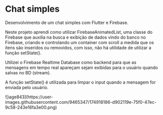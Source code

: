 # Chat simples

<p>Desenvolvimento de um chat simples com Flutter e Firebase.</p>
<p>Neste projeto aprendi como utilizar FirebaseAnimatedList, uma classe do Firebase que auxilia na busca e exibição de dados vindo do banco no Firebase, criando e controlando um container com scroll a medida que os itens são inseridos ou removidos, com isso, não há utilidade de utilizar a função setState().</p>
<p>Utilizei o Firebase Realtime Database como backend para que as mensagens em tempo real apareçam sejam exibidas para o usuário quando salvas no BD (stream).</p>
<p>A função setState() é utilizada para limpar o input quando a mensagem for enviada pelo usuário.</p>
![iage843](https://user-images.githubusercontent.com/9465347/174918186-d902119e-75f0-47ec-9c58-243e16fa3e00.png)
